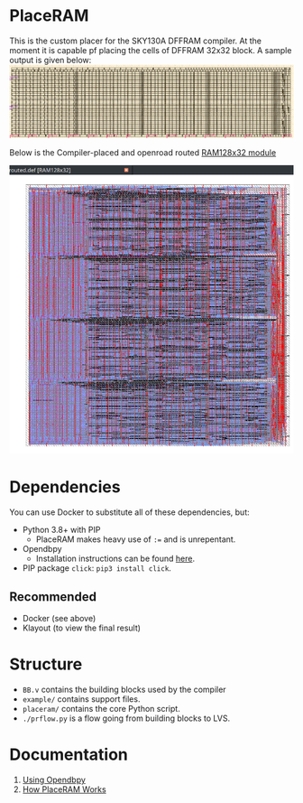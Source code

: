 # PlaceRAM
This is the custom placer for the SKY130A DFFRAM compiler. At the moment it is capable pf placing the cells of DFFRAM 32x32 block. A sample output is given below:
![Klayout showing the 32x32 module placed](./docs/img/32x32_placed.png)

Below is the Compiler-placed and openroad routed [RAM128x32 module](./BB.v)

![Klayout showing the 128x32 routed with custom pin placement](./docs/img/128x32_routed_manual_pin_placement.png) 

# Dependencies
You can use Docker to substitute all of these dependencies, but:

* Python 3.8+ with PIP
  * PlaceRAM makes heavy use of `:=` and is unrepentant.
* Opendbpy
  * Installation instructions can be found [here](./docs/md/Using%20Opendbpy.md).
* PIP package `click`: `pip3 install click`.

## Recommended
* Docker (see above)
* Klayout (to view the final result)

# Structure
* `BB.v` contains the building blocks used by the compiler
* `example/` contains support files.
* `placeram/` contains the core Python script.
* `./prflow.py` is a flow going from building blocks to LVS.

# Documentation
1. [Using Opendbpy](./docs/md/Using%20Opendbpy.md)
2. [How PlaceRAM Works](./docs/md/How%20PlaceRAM%20Works.md)

